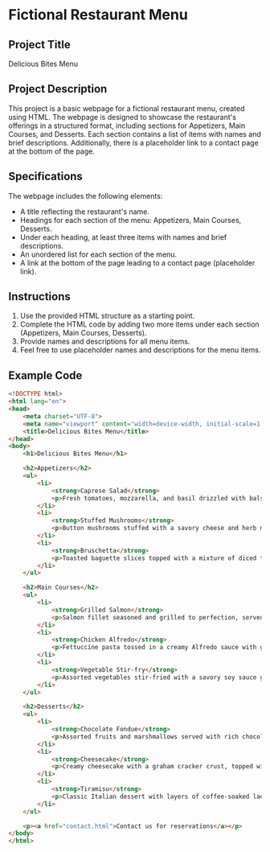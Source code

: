 # Fictional Restaurant Menu 

## Project Title
Delicious Bites Menu

## Project Description
This project is a basic webpage for a fictional restaurant menu, created using HTML. The webpage is designed to showcase the restaurant's offerings in a structured format, including sections for Appetizers, Main Courses, and Desserts. Each section contains a list of items with names and brief descriptions. Additionally, there is a placeholder link to a contact page at the bottom of the page.

## Specifications
The webpage includes the following elements:
- A title reflecting the restaurant's name.
- Headings for each section of the menu: Appetizers, Main Courses, Desserts.
- Under each heading, at least three items with names and brief descriptions.
- An unordered list for each section of the menu.
- A link at the bottom of the page leading to a contact page (placeholder link).

## Instructions
1. Use the provided HTML structure as a starting point.
2. Complete the HTML code by adding two more items under each section (Appetizers, Main Courses, Desserts).
3. Provide names and descriptions for all menu items.
4. Feel free to use placeholder names and descriptions for the menu items.

## Example Code
```html
<!DOCTYPE html>
<html lang="en">
<head>
    <meta charset="UTF-8">
    <meta name="viewport" content="width=device-width, initial-scale=1.0">
    <title>Delicious Bites Menu</title>
</head>
<body>
    <h1>Delicious Bites Menu</h1>

    <h2>Appetizers</h2>
    <ul>
        <li>
            <strong>Caprese Salad</strong>
            <p>Fresh tomatoes, mozzarella, and basil drizzled with balsamic glaze.</p>
        </li>
        <li>
            <strong>Stuffed Mushrooms</strong>
            <p>Button mushrooms stuffed with a savory cheese and herb mixture.</p>
        </li>
        <li>
            <strong>Bruschetta</strong>
            <p>Toasted baguette slices topped with a mixture of diced tomatoes, garlic, and basil.</p>
        </li>
    </ul>

    <h2>Main Courses</h2>
    <ul>
        <li>
            <strong>Grilled Salmon</strong>
            <p>Salmon fillet seasoned and grilled to perfection, served with lemon butter sauce.</p>
        </li>
        <li>
            <strong>Chicken Alfredo</strong>
            <p>Fettuccine pasta tossed in a creamy Alfredo sauce with grilled chicken.</p>
        </li>
        <li>
            <strong>Vegetable Stir-fry</strong>
            <p>Assorted vegetables stir-fried with a savory soy sauce glaze, served with rice.</p>
        </li>
    </ul>

    <h2>Desserts</h2>
    <ul>
        <li>
            <strong>Chocolate Fondue</strong>
            <p>Assorted fruits and marshmallows served with rich chocolate fondue.</p>
        </li>
        <li>
            <strong>Cheesecake</strong>
            <p>Creamy cheesecake with a graham cracker crust, topped with fresh berries.</p>
        </li>
        <li>
            <strong>Tiramisu</strong>
            <p>Classic Italian dessert with layers of coffee-soaked ladyfingers and mascarpone cheese.</p>
        </li>
    </ul>

    <p><a href="contact.html">Contact us for reservations</a></p>
</body>
</html>
```
